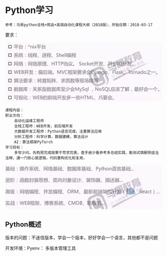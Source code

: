 # Python学习

```
参考：马哥python全栈+爬虫+高端自动化课程大纲（2018版），开始日期：2018-03-17
```

要求：

![](img/image-p20220711174624280.png)

```
课程内容：
职业方向：
	自动化运维工程师
	全栈工程师：WEB开发，前后端开发
	大数据开发工程师：Python语言完成，注重算法应用
	分析工程师：科学计算，数据建模，算法设计
	AI：算法框架PyTorch
学习目标：
	多写少问，先构思完成效果不苛求完美，查手册少看参考多总结实践，勤测试慎删除适当注释，通一门核心是逻辑，代码重构优化和复用，
```

![](img/image-p20220711175218899.png)

## Python概述

版本的问题：不迷信版本，学会一个版本，好好学会一个语言，其他都不是问题

开发环境：Pyenv： 多版本管理工具



```


```

```


```

